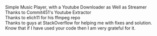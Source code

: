 Simple Music Player, with a Youtube Downloader as Well as Streamer<br/>
Thanks to Commit451's Youtube Extractor<br/>
Thanks to  elich11 for his ffmpeg repo<br/>
Thanks to guys at StackOverflow for helping me with fixes and solution. Know that if I have used your code then I am very grateful for it.
